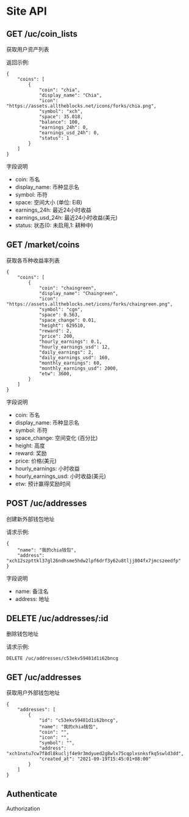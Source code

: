 # Site API 

## GET /uc/coin_lists
获取用户资产列表

返回示例:
```
{
    "coins": [
        {
            "coin": "chia",
            "display_name": "Chia",
            "icon": "https://assets.alltheblocks.net/icons/forks/chia.png",
            "symbol": "xch",
            "space": 35.018,
            "balance": 100,
            "earnings_24h": 0,
            "earnings_usd_24h": 0,
            "status": 1
        }
    ]
}
```

字段说明
 * coin: 币名
 * display_name: 币种显示名
 * symbol: 币符
 * space: 空间大小 (单位: EiB)
 * earnings_24h: 最近24小时收益
 * earnings_usd_24h: 最近24小时收益(美元)
 * status: 状态(0: 未启用,1: 耕种中)


## GET /market/coins
获取各币种收益率列表

```
{
    "coins": [
        {
            "coin": "chaingreen",
            "display_name": "Chaingreen",
            "icon": "https://assets.alltheblocks.net/icons/forks/chaingreen.png",
            "symbol": "cgn",
            "space": 0.563,
            "space_change": 0.01,
            "height": 629510,
            "reward": 2,
            "price": 200,
            "hourly_earnings": 0.1,
            "hourly_earnings_usd": 12,
            "daily_earnings": 2,
            "daily_earnings_usd": 160,
            "monthly_earnings": 60,
            "monthly_earnings_usd": 2000,
            "etw": 3600,
        }
    ]
}
```

字段说明
  * coin: 币名
  * display_name: 币种显示名
  * symbol: 币符
  * space_change: 空间变化 (百分比)
  * height: 高度
  * reward: 奖励
  * price: 价格(美元)
  * hourly_earnings: 小时收益
  * hourly_earnings_usd: 小时收益(美元)
  * etw: 预计赢得奖励时间


## POST /uc/addresses
创建新外部钱包地址

请求示例:
```
{
    "name": "我的chia钱包",
    "address": "xch12szpttkl37gl26ndhsme5hdw2lpf6drf3y62u8tljj804fx7jmcszeedfp"
}
```
字段说明
  * name: 备注名
  * address: 地址

## DELETE /uc/addresses/:id

删除钱包地址

请求示例:
```
DELETE /uc/addresses/c53ekv59481d1i62bncg
```

## GET /uc/addresses
获取用户外部钱包地址
```
{
    "addresses": [
        {
            "id": "c53ekv59481d1i62bncg",
            "name": "我的chia钱包",
            "coin": "",
            "icon": "",
            "symbol": "",
            "address": "xch1nxtu7cw7f8dl8kucljf4e9r3mdyued2g8wlx75cqplxsnksfkq5swld3dd",
            "created_at": "2021-09-19T15:45:01+08:00"
        }
    ]
}
```


## Authenticate
Authorization
